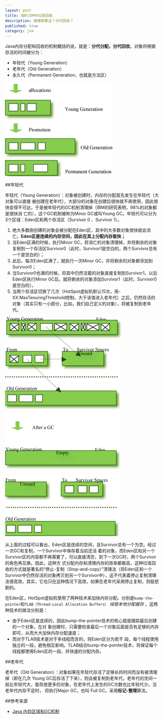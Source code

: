 ```yaml
---
layout: post
title: 浅析JVM中垃圾回收
description: 根搜索算法？分代回收？
published: true
category: jvm
---
```



Java内存分配和回收的机制概括的说，就是：**分代分配，分代回收**。对象将根据存活的时间被分为：

* 年轻代（Young Generation）
* 老年代（Old Generation）
* 永久代（Permanent Generation，也就是方法区）


![](/images/understanding-jvm/3-generation.png)


##年轻代

年轻代（Young Generation）：对象被创建时，内存的分配首先发生在年轻代（大对象可以直接 被创建在老年代），大部分的对象在创建后很快就不再使用，因此很快变得不可达，于是被年轻代的GC机制清理掉（IBM的研究表明，98%的对象都是很快消 亡的），这个GC机制被称为Minor GC或叫Young GC。年轻代可以分为3个区域：Eden区和两个存活区（Survivor 0 、Survivor 1）。

1. 绝大多数刚创建的对象会被分配在Eden区，其中的大多数对象很快就会消亡。**Eden区是连续的内存空间，因此在其上分配内存极快；**
1. 当Eden区满的时候，执行Minor GC，将消亡的对象清理掉，并将剩余的对象复制到一个存活区Survivor0（此时，Survivor1是空白的，两个Survivor总有一个是空白的）；
1. 此后，每次Eden区满了，就执行一次Minor GC，并将剩余的对象都添加到Survivor0；
1. 当Survivor0也满的时候，将其中仍然活着的对象直接复制到Survivor1，以后Eden区执行Minor GC后，就将剩余的对象添加Survivor1（此时，Survivor0是空白的）。
1. 当两个存活区切换了几次（HotSpot虚拟机默认15次，用-XX:MaxTenuringThreshold控制，大于该值进入老年代）之后，仍然存活的对象（其实只有一小部分，比如，我们自己定义的对象），将被复制到老年代。


![](/images/understanding-jvm/minor-gc.png)


从上面的过程可以看出，Eden区是连续的空间，且Survivor总有一个为空。经过一次GC和复制，一个Survivor中保存着当前还活 着的对象，而Eden区和另一个Survivor区的内容都不再需要了，可以直接清空，到下一次GC时，两个Survivor的角色再互换。因此，这种方 式分配内存和清理内存的效率都极高，这种垃圾回收的方式就是著名的“停止-复制（Stop-and-copy）”清理法（将Eden区和一个Survivor中仍然存活的对象拷贝到另一个Survivor中），这不代表着停止复制清理法很高效，其实，它也只在这种情况下高效，如果在老年代采用停止复制，则挺悲剧的。

在Eden区，HotSpot虚拟机使用了两种技术来加快内存分配。分别是`bump-the-pointer`和`TLAB（Thread-Local Allocation Buffers）` *线程本地分配缓存* ，这两种技术的做法分别是：

* 由于Eden区是连续的，因此bump-the-pointer技术的核心就是跟踪最后创建的一个对象，在对 象创建时，只需要检查最后一个对象后面是否有足够的内存即可，从而大大加快内存分配速度；
* 而对于TLAB技术是对于多线程而言的，将Eden区分为若干 段，每个线程使用独立的一段，避免相互影响。TLAB结合bump-the-pointer技术，将保证每个线程都使用Eden区的一段，并快速的分配内存。

##老年代

老年代（Old Generation）：对象如果在年轻代存活了足够长的时间而没有被清理掉（即在几次 Young GC后存活了下来），则会被复制到老年代，老年代的空间一般比年轻代大，能存放更多的对象，在老年代上发生的GC次数也比年轻代少。当老年代内存不足时， 将执行Major GC，也叫 Full GC。采用**标记-整理**算法。



















##参考来源

* [Java 内存区域和GC机制][Java 内存区域和GC机制]









[NingG]:    http://ningg.github.com  "NingG"

[Java 内存区域和GC机制]:		http://www.cnblogs.com/hnrainll/archive/2013/11/06/3410042.html









